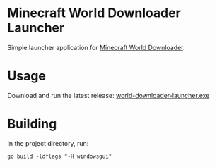 # Minecraft World Downloader Launcher

Simple launcher application for [Minecraft World Downloader](https://github.com/mircokroon/minecraft-world-downloader).

# Usage

Download and run the latest release: [world-downloader-launcher.exe](https://github.com/mircokroon/minecraft-world-downloader-launcher/releases/latest/download/world-downloader-launcher.exe)

# Building

In the project directory, run:
```
go build -ldflags "-H windowsgui"
```
